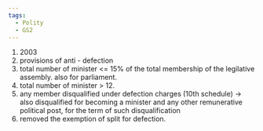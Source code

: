 ```yaml
---
tags:
  - Polity
  - GS2
---
```

1. 2003
2. provisions of anti - defection
3. total number of minister <= 15% of the total membership of the legilative assembly. also for parliament.
4. total number of minister > 12.
5. any member disqualified under defection charges (10th schedule) -> also disqualified for becoming a minister and any other remunerative political post, for the term of such disqualification
6. removed the exemption of split for defection.
